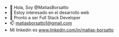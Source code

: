 - 👋 Hola, Soy @MatiasBorsatto
- 👀 Estoy interesado en el desarrollo web
- 🌱 Pronto a ser Full Stack Developer
- 📫 matiasborsatto1@gmail.com
- Mi linkedin es www.linkedin.com/in/matias-borsatto


<!---
MatiasBorsatto/MatiasBorsatto is a ✨ special ✨ repository because its `README.md` (this file) appears on your GitHub profile.
You can click the Preview link to take a look at your changes.
--->

